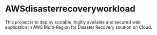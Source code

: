 # AWSdisasterrecoveryworkload
 This project is to deploy scalable, highly available and secured web application in AWS Multi-Region for Disaster Recovery solution on Cloud.
